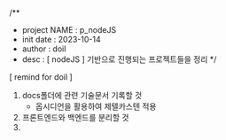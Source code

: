 /**
 * project NAME : p_nodeJS
 * init date : 2023-10-14
 * author : doil
 * desc : [ nodeJS ] 기반으로 진행되는 프로젝트들을 정리
 */





[ remind for doil ]
1. docs폴더에 관련 기술문서 기록할 것
    - 옵시디언을 활용하여 제텔카스텐 적용
2. 프론트엔드와 백엔드를 분리할 것
3. 


